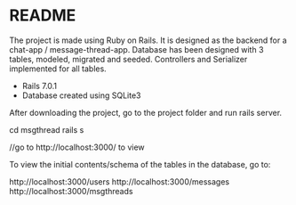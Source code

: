 # README
The project is made using Ruby on Rails. It is designed as the backend for a chat-app / message-thread-app. 
Database has been designed with 3 tables, modeled, migrated and seeded. Controllers and Serializer implemented for all tables.

* Rails 7.0.1
* Database created using SQLite3

After downloading the project, go to the project folder and run rails server.

cd msgthread
rails s

//go to http://localhost:3000/ to view


To view the initial contents/schema of the tables in the database, go to:

http://localhost:3000/users
http://localhost:3000/messages
http://localhost:3000/msgthreads


